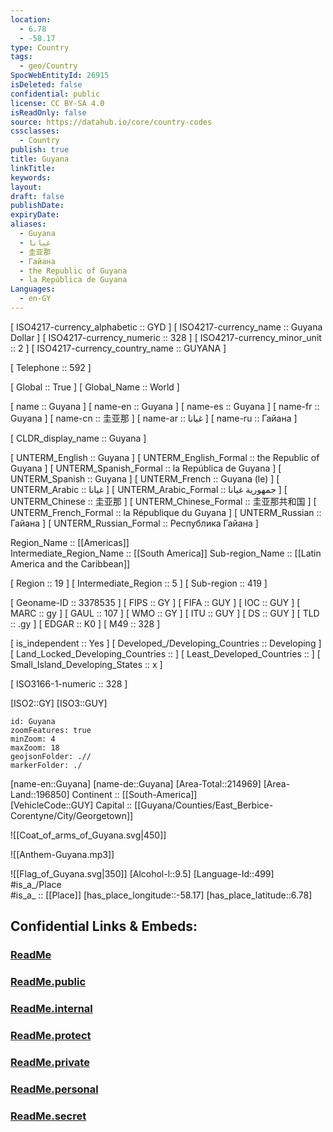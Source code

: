 ```yaml
---
location:
  - 6.78
  - -58.17
type: Country
tags:
  - geo/Country
SpocWebEntityId: 26915
isDeleted: false
confidential: public
license: CC BY-SA 4.0
isReadOnly: false
source: https://datahub.io/core/country-codes
cssclasses:
  - Country
publish: true
title: Guyana
linkTitle:
keywords:
layout:
draft: false
publishDate:
expiryDate:
aliases:
  - Guyana
  - غيانا
  - 圭亚那
  - Гайана
  - the Republic of Guyana
  - la República de Guyana
Languages:
  - en-GY
---
```



[	ISO4217-currency_alphabetic	 :: GYD ] 
[	ISO4217-currency_name	 :: Guyana Dollar ] 
[	ISO4217-currency_numeric	 :: 328 ] 
[	ISO4217-currency_minor_unit	 :: 2 ] 
[	ISO4217-currency_country_name	 :: GUYANA ] 

[	Telephone	 :: 592 ] 

[	Global	 :: True ] 
[	Global_Name	 :: World ] 

[	name	 :: Guyana ] 
[	name-en	 :: Guyana ] 
[	name-es	 :: Guyana ] 
[	name-fr	 :: Guyana ] 
[	name-cn	 :: 圭亚那 ] 
[	name-ar	 :: غيانا ] 
[	name-ru	 :: Гайана ] 

[	CLDR_display_name	 :: Guyana ] 

[	UNTERM_English	 :: Guyana ] 
[	UNTERM_English_Formal	 :: the Republic of Guyana ] 
[	UNTERM_Spanish_Formal	 :: la República de Guyana ] 
[	UNTERM_Spanish	 :: Guyana ] 
[	UNTERM_French	 :: Guyana (le) ] 
[	UNTERM_Arabic	 :: غيانا ] 
[	UNTERM_Arabic_Formal	 :: جمهورية غيانا ] 
[	UNTERM_Chinese	 :: 圭亚那 ] 
[	UNTERM_Chinese_Formal	 :: 圭亚那共和国 ] 
[	UNTERM_French_Formal	 :: la République du Guyana ] 
[	UNTERM_Russian	 :: Гайана ] 
[	UNTERM_Russian_Formal	 :: Республика Гайана ] 

Region_Name ::  [[Americas]]  
Intermediate_Region_Name ::  [[South America]] 
Sub-region_Name ::  [[Latin America and the Caribbean]] 

[	Region	 :: 19 ] 
[	Intermediate_Region	 :: 5 ] 
[	Sub-region	 :: 419 ] 

[	Geoname-ID	 :: 3378535 ] 
[	FIPS	 :: GY ] 
[	FIFA	 :: GUY ] 
[	IOC	 :: GUY ] 
[	MARC	 :: gy ] 
[	GAUL	 :: 107 ] 
[	WMO	 :: GY ] 
[	ITU	 :: GUY ] 
[	DS	 :: GUY ] 
[	TLD	 :: .gy ] 
[	EDGAR	 :: K0 ] 
[	M49	 :: 328 ] 

[	is_independent	 :: Yes ] 
[	Developed_/Developing_Countries	 :: Developing ] 
[	Land_Locked_Developing_Countries	 ::  ] 
[	Least_Developed_Countries	 ::  ] 
[	Small_Island_Developing_States	 :: x ] 

[	ISO3166-1-numeric	 :: 328 ] 



[ISO2::GY] 
[ISO3::GUY] 

```leaflet
id: Guyana
zoomFeatures: true 
minZoom: 4 
maxZoom: 18
geojsonFolder: .//
markerFolder: ./
```

[name-en::Guyana] 
[name-de::Guyana] 
[Area-Total::214969] 
[Area-Land::196850] 
Continent :: [[South-America]]  
[VehicleCode::GUY] 
Capital :: [[Guyana/Counties/East_Berbice-Corentyne/City/Georgetown]]  

![[Coat_of_arms_of_Guyana.svg|450]] 

![[Anthem-Guyana.mp3]] 

![[Flag_of_Guyana.svg|350]] 
[Alcohol-l::9.5] 
[Language-Id::499] 
#is_a_/Place  
#is_a_ :: [[Place]] 
[has_place_longitude::-58.17] 
[has_place_latitude::6.78] 


## Confidential Links & Embeds: 

### [ReadMe](/_Standards/Earth/Continent/America~South/Guyana/ReadMe.md) 

### [ReadMe.public](/_public/Earth/Continent/America~South/Guyana/ReadMe.public.md) 

### [ReadMe.internal](/_internal/Earth/Continent/America~South/Guyana/ReadMe.internal.md) 

### [ReadMe.protect](/_protect/Earth/Continent/America~South/Guyana/ReadMe.protect.md) 

### [ReadMe.private](/_private/Earth/Continent/America~South/Guyana/ReadMe.private.md) 

### [ReadMe.personal](/_personal/Earth/Continent/America~South/Guyana/ReadMe.personal.md) 

### [ReadMe.secret](/_secret/Earth/Continent/America~South/Guyana/ReadMe.secret.md)

